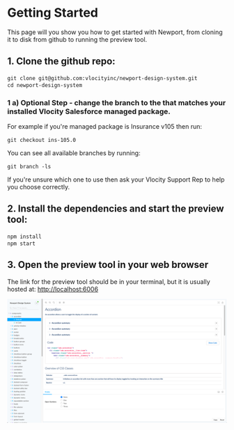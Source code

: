 # Getting Started

This page will you show you how to get started with Newport, from cloning it to disk from github to running the preview tool.

## 1. Clone the github repo:

```
git clone git@github.com:vlocityinc/newport-design-system.git
cd newport-design-system
```

### 1 a) Optional Step - change the branch to the that matches your installed Vlocity Salesforce managed package.

For example if you're managed package is Insurance v105 then run:

```
git checkout ins-105.0
```

You can see all available branches by running:

```
git branch -ls
```

If you're unsure which one to use then ask your Vlocity Support Rep to help you choose correctly.

## 2. Install the dependencies and start the preview tool:

```
npm install
npm start
```

## 3. Open the preview tool in your web browser

The link for the preview tool should be in your terminal, but it is usually hosted at: [http://localhost:6006](http://localhost:6006)

![Preview tool](/docs/previewer.v1.png)
